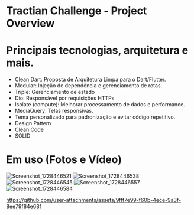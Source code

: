 # Tractian Challenge - Project Overview

# Principais tecnologias, arquitetura e mais.

- Clean Dart: Proposta de Arquitetura Limpa para o Dart/Flutter.
- Modular: Injeção de dependência e gerenciamento de rotas.
- Triple: Gerenciamento de estado
- Dio: Responsável por requisições HTTPs
- Isolate (compute): Melhorar processamento de dados e performance.
- MediaQuery: Telas responsivas.
- Tema personalizado para padronização e evitar código repetitivo.
- Design Pattern
- Clean Code
- SOLID

# Em uso (Fotos e Vídeo)
![Screenshot_1728446521](https://github.com/user-attachments/assets/66295d94-6947-47a5-b2cc-723745aec4f0)
![Screenshot_1728446538](https://github.com/user-attachments/assets/a1a91f76-10ab-4226-a82d-43c7b0409893)
![Screenshot_1728446545](https://github.com/user-attachments/assets/f284a12d-6345-455c-9b3b-90a55fd798a8)
![Screenshot_1728446557](https://github.com/user-attachments/assets/f71abfa7-a896-442c-9ada-60e563af6c3a)
![Screenshot_1728446584](https://github.com/user-attachments/assets/219e5904-db0a-434f-badd-48fa83ce9eac)


https://github.com/user-attachments/assets/9fff7e99-f60b-4ece-9a3f-8ee79f84e68f

